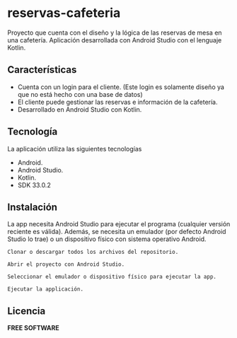 # reservas-cafeteria
Proyecto que cuenta con el diseño y la lógica de las reservas de mesa en una cafetería. Aplicación desarrollada con Android Studio con el lenguaje Kotlin.


## Características

- Cuenta con un login para el cliente. (Este login es solamente diseño ya que no está hecho con una base de datos)
- El cliente puede gestionar las reservas e información de la cafetería.
- Desarrollado en Android Studio con Kotlin.

## Tecnología

La aplicación utiliza las siguientes tecnologías

- Android.
- Android Studio.
- Kotlin.
- SDK 33.0.2

## Instalación

La app necesita Android Studio para ejecutar el programa (cualquier versión reciente es válida). Además, se necesita un emulador (por defecto Android Studio lo trae) o un dispositivo físico con sistema operativo Android.

```
Clonar o descargar todos los archivos del repositorio.
```

```
Abrir el proyecto con Android Studio.
```

```
Seleccionar el emulador o dispositivo físico para ejecutar la app.
```

```
Ejecutar la applicación.
```

## Licencia

**FREE SOFTWARE**
